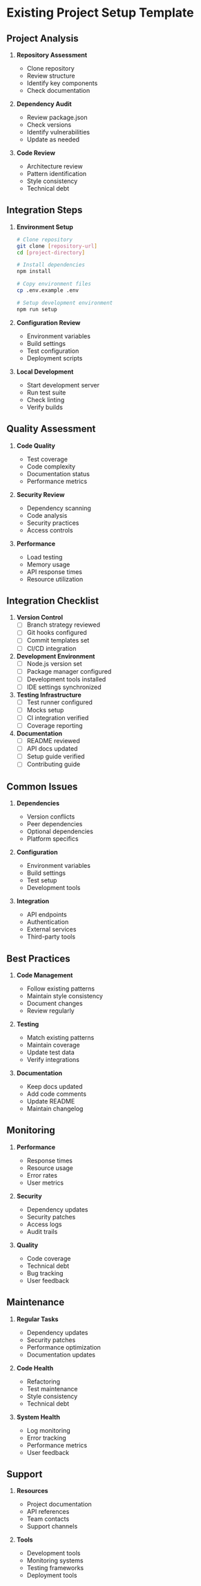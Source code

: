 # Existing Project Setup Template

## Project Analysis

1. **Repository Assessment**
   - Clone repository
   - Review structure
   - Identify key components
   - Check documentation

2. **Dependency Audit**
   - Review package.json
   - Check versions
   - Identify vulnerabilities
   - Update as needed

3. **Code Review**
   - Architecture review
   - Pattern identification
   - Style consistency
   - Technical debt

## Integration Steps

1. **Environment Setup**
   ```bash
   # Clone repository
   git clone [repository-url]
   cd [project-directory]

   # Install dependencies
   npm install

   # Copy environment files
   cp .env.example .env

   # Setup development environment
   npm run setup
   ```

2. **Configuration Review**
   - Environment variables
   - Build settings
   - Test configuration
   - Deployment scripts

3. **Local Development**
   - Start development server
   - Run test suite
   - Check linting
   - Verify builds

## Quality Assessment

1. **Code Quality**
   - Test coverage
   - Code complexity
   - Documentation status
   - Performance metrics

2. **Security Review**
   - Dependency scanning
   - Code analysis
   - Security practices
   - Access controls

3. **Performance**
   - Load testing
   - Memory usage
   - API response times
   - Resource utilization

## Integration Checklist

1. **Version Control**
   - [ ] Branch strategy reviewed
   - [ ] Git hooks configured
   - [ ] Commit templates set
   - [ ] CI/CD integration

2. **Development Environment**
   - [ ] Node.js version set
   - [ ] Package manager configured
   - [ ] Development tools installed
   - [ ] IDE settings synchronized

3. **Testing Infrastructure**
   - [ ] Test runner configured
   - [ ] Mocks setup
   - [ ] CI integration verified
   - [ ] Coverage reporting

4. **Documentation**
   - [ ] README reviewed
   - [ ] API docs updated
   - [ ] Setup guide verified
   - [ ] Contributing guide

## Common Issues

1. **Dependencies**
   - Version conflicts
   - Peer dependencies
   - Optional dependencies
   - Platform specifics

2. **Configuration**
   - Environment variables
   - Build settings
   - Test setup
   - Development tools

3. **Integration**
   - API endpoints
   - Authentication
   - External services
   - Third-party tools

## Best Practices

1. **Code Management**
   - Follow existing patterns
   - Maintain style consistency
   - Document changes
   - Review regularly

2. **Testing**
   - Match existing patterns
   - Maintain coverage
   - Update test data
   - Verify integrations

3. **Documentation**
   - Keep docs updated
   - Add code comments
   - Update README
   - Maintain changelog

## Monitoring

1. **Performance**
   - Response times
   - Resource usage
   - Error rates
   - User metrics

2. **Security**
   - Dependency updates
   - Security patches
   - Access logs
   - Audit trails

3. **Quality**
   - Code coverage
   - Technical debt
   - Bug tracking
   - User feedback

## Maintenance

1. **Regular Tasks**
   - Dependency updates
   - Security patches
   - Performance optimization
   - Documentation updates

2. **Code Health**
   - Refactoring
   - Test maintenance
   - Style consistency
   - Technical debt

3. **System Health**
   - Log monitoring
   - Error tracking
   - Performance metrics
   - User feedback

## Support

1. **Resources**
   - Project documentation
   - API references
   - Team contacts
   - Support channels

2. **Tools**
   - Development tools
   - Monitoring systems
   - Testing frameworks
   - Deployment tools